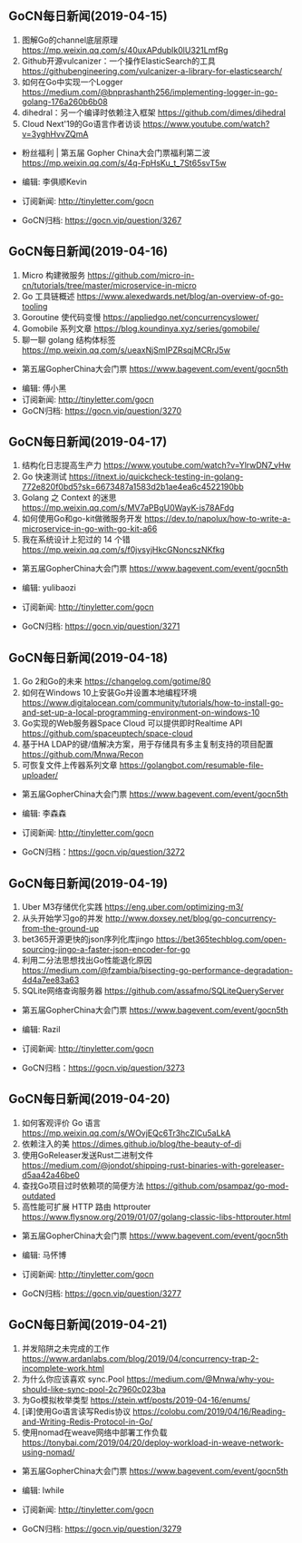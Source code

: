 ## GoCN每日新闻(2019-04-15)

1. 图解Go的channel底层原理 https://mp.weixin.qq.com/s/40uxAPdubIk0lU321LmfRg
2. Github开源vulcanizer：一个操作ElasticSearch的工具 https://githubengineering.com/vulcanizer-a-library-for-elasticsearch/
3. 如何在Go中实现一个Logger https://medium.com/@bnprashanth256/implementing-logger-in-go-golang-176a260b6b08
4. dihedral：另一个编译时依赖注入框架 https://github.com/dimes/dihedral
5. Cloud Next'19的Go语言作者访谈 https://www.youtube.com/watch?v=3yghHvvZQmA

* 粉丝福利 | 第五届 Gopher China大会门票福利第二波 https://mp.weixin.qq.com/s/4q-FpHsKu_t_7St65svT5w

* 编辑: 李俱顺Kevin
* 订阅新闻: http://tinyletter.com/gocn
* GoCN归档: https://gocn.vip/question/3267

## GoCN每日新闻(2019-04-16)

1. Micro 构建微服务 https://github.com/micro-in-cn/tutorials/tree/master/microservice-in-micro
2. Go 工具链概述 https://www.alexedwards.net/blog/an-overview-of-go-tooling
3. Goroutine 使代码变慢 https://appliedgo.net/concurrencyslower/
4. Gomobile 系列文章 https://blog.koundinya.xyz/series/gomobile/
5. 聊一聊 golang 结构体标签 https://mp.weixin.qq.com/s/ueaxNjSmIPZRsqjMCRrJ5w

* 第五届GopherChina大会门票 https://www.bagevent.com/event/gocn5th

- 编辑: 傅小黑
- 订阅新闻: http://tinyletter.com/gocn
- GoCN归档: https://gocn.vip/question/3270


## GoCN每日新闻(2019-04-17)

1. 结构化日志提高生产力 https://www.youtube.com/watch?v=YlrwDN7_vHw
2. Go 快速测试 https://itnext.io/quickcheck-testing-in-golang-772e820f0bd5?sk=6673487a1583d2b1ae4ea6c4522190bb
3. Golang 之 Context 的迷思 https://mp.weixin.qq.com/s/MV7aPBgU0WayK-is78AFdg
4. 如何使用Go和go-kit做微服务开发 https://dev.to/napolux/how-to-write-a-microservice-in-go-with-go-kit-a66
5. 我在系统设计上犯过的 14 个错 https://mp.weixin.qq.com/s/f0jvsyjHkcGNoncszNKfkg

* 第五届GopherChina大会门票 https://www.bagevent.com/event/gocn5th

* 编辑: yulibaozi
* 订阅新闻: http://tinyletter.com/gocn
* GoCN归档: https://gocn.vip/question/3271

## GoCN每日新闻(2019-04-18)

1. Go 2和Go的未来 https://changelog.com/gotime/80
2. 如何在Windows 10上安装Go并设置本地编程环境 https://www.digitalocean.com/community/tutorials/how-to-install-go-and-set-up-a-local-programming-environment-on-windows-10
3. Go实现的Web服务器Space Cloud 可以提供即时Realtime API https://github.com/spaceuptech/space-cloud
4. 基于HA LDAP的键/值解决方案，用于存储具有多主复制支持的项目配置 https://github.com/Mnwa/Recon
5. 可恢复文件上传器系列文章 https://golangbot.com/resumable-file-uploader/

* 第五届GopherChina大会门票 https://www.bagevent.com/event/gocn5th

* 编辑: 李森森
* 订阅新闻: http://tinyletter.com/gocn
* GoCN归档：https://gocn.vip/question/3272

## GoCN每日新闻(2019-04-19)

1. Uber M3存储优化实践 https://eng.uber.com/optimizing-m3/
2. 从头开始学习go的并发 http://www.doxsey.net/blog/go-concurrency-from-the-ground-up
3. bet365开源更快的json序列化库jingo https://bet365techblog.com/open-sourcing-jingo-a-faster-json-encoder-for-go
4. 利用二分法思想找出Go性能退化原因 https://medium.com/@fzambia/bisecting-go-performance-degradation-4d4a7ee83a63
5. SQLite网络查询服务器 https://github.com/assafmo/SQLiteQueryServer

* 第五届GopherChina大会门票 https://www.bagevent.com/event/gocn5th

* 编辑: Razil
* 订阅新闻: http://tinyletter.com/gocn
* GoCN归档：https://gocn.vip/question/3273


## GoCN每日新闻(2019-04-20)

1. 如何客观评价 Go 语言 https://mp.weixin.qq.com/s/WOvjEQc6Tr3hcZlCu5aLkA
2. 依赖注入的美 https://dimes.github.io/blog/the-beauty-of-di
3. 使用GoReleaser发送Rust二进制文件 https://medium.com/@jondot/shipping-rust-binaries-with-goreleaser-d5aa42a46be0
4. 查找Go项目过时依赖项的简便方法 https://github.com/psampaz/go-mod-outdated
5. 高性能可扩展 HTTP 路由 httprouter https://www.flysnow.org/2019/01/07/golang-classic-libs-httprouter.html

* 第五届GopherChina大会门票 https://www.bagevent.com/event/gocn5th

* 编辑: 马怀博
* 订阅新闻: http://tinyletter.com/gocn
* GoCN归档: https://gocn.vip/question/3277

## GoCN每日新闻(2019-04-21)

1. 并发陷阱之未完成的工作 https://www.ardanlabs.com/blog/2019/04/concurrency-trap-2-incomplete-work.html
2. 为什么你应该喜欢 sync.Pool https://medium.com/@Mnwa/why-you-should-like-sync-pool-2c7960c023ba
3. 为Go模拟枚举类型 https://stein.wtf/posts/2019-04-16/enums/
4. [译]使用Go语言读写Redis协议  https://colobu.com/2019/04/16/Reading-and-Writing-Redis-Protocol-in-Go/
5. 使用nomad在weave网络中部署工作负载 https://tonybai.com/2019/04/20/deploy-workload-in-weave-network-using-nomad/

* 第五届GopherChina大会门票 https://www.bagevent.com/event/gocn5th

* 编辑: lwhile
* 订阅新闻: http://tinyletter.com/gocn
* GoCN归档: https://gocn.vip/question/3279
